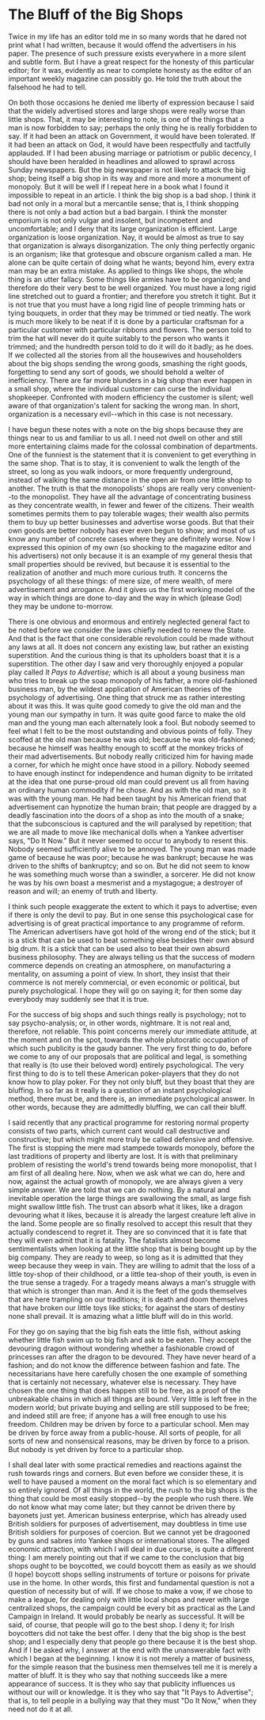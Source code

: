 # The Bluff of the Big Shops

Twice in my life has an editor told me in so many words that he dared not print what I had written, because it would offend the advertisers in his paper. The presence of such pressure exists everywhere in a more silent and subtle form. But I have a great respect for the honesty of this particular editor; for it was, evidently as near to complete honesty as the editor of an important weekly magazine can possibly go. He told the truth about the falsehood he had to tell.

On both those occasions he denied me liberty of expression because I said that the widely advertised stores and large shops were really worse than little shops. That, it may be interesting to note, is one of the things that a man is now forbidden to say; perhaps the only thing he is really forbidden to say. If it had been an attack on Government, it would have been tolerated. If it had been an attack on God, it would have been respectfully and tactfully applauded. If I had been abusing marriage or patriotism or public decency, I should have been heralded in headlines and allowed to sprawl across Sunday newspapers. But the big newspaper is not likely to attack the big shop; being itself a big shop in its way and more and more a monument of monopoly. But it will be well if I repeat here in a book what I found it impossible to repeat in an article. I think the big shop is a bad shop. I think it bad not only in a moral but a mercantile sense; that is, I think shopping there is not only a bad action but a bad bargain. I think the monster emporium is not only vulgar and insolent, but incompetent and uncomfortable; and I deny that its large organization is efficient. Large organization is loose organization. Nay, it would be almost as true to say that organization is always disorganization. The only thing perfectly organic is an organism; like that grotesque and obscure organism called a man. He alone can be quite certain of doing what he wants; beyond him, every extra man may be an extra mistake. As applied to things like shops, the whole thing is an utter fallacy. Some things like armies have to be organized; and therefore do their very best to be well organized. You must have a long rigid line stretched out to guard a frontier; and therefore you stretch it tight. But it is not true that you must have a long rigid line of people trimming hats or tying bouquets, in order that they may be trimmed or tied neatly. The work is much more likely to be neat if it is done by a particular craftsman for a particular customer with particular ribbons and flowers. The person told to trim the hat will never do it quite suitably to the person who wants it trimmed; and the hundredth person told to do it will do it badly; as he does. If we collected all the stories from all the housewives and householders about the big shops sending the wrong goods, smashing the right goods, forgetting to send any sort of goods, we should behold a welter of inefficiency. There are far more blunders in a big shop than ever happen in a small shop, where the individual customer can curse the individual shopkeeper. Confronted with modern efficiency the customer is silent; well aware of that organization's talent for sacking the wrong man. In short, organization is a necessary evil--which in this case is not necessary.

I have begun these notes with a note on the big shops because they are things near to us and familiar to us all. I need not dwell on other and still more entertaining claims made for the colossal combination of departments. One of the funniest is the statement that it is convenient to get everything in the same shop. That is to stay, it is convenient to walk the length of the street, so long as you walk indoors, or more frequently underground, instead of walking the same distance in the open air from one little shop to another. The truth is that the monopolists' shops are really very convenient--to the monopolist. They have all the advantage of concentrating business as they concentrate wealth, in fewer and fewer of the citizens. Their wealth sometimes permits them to pay tolerable wages; their wealth also permits them to buy up better businesses and advertise worse goods. But that their own goods are better nobody has ever even begun to show; and most of us know any number of concrete cases where they are definitely worse. Now I expressed this opinion of my own (so shocking to the magazine editor and his advertisers) not only because it is an example of my general thesis that small properties should be revived, but because it is essential to the realization of another and much more curious truth. It concerns the psychology of all these things: of mere size, of mere wealth, of mere advertisement and arrogance. And it gives us the first working model of the way in which things are done to-day and the way in which (please God) they may be undone to-morrow.

There is one obvious and enormous and entirely neglected general fact to be noted before we consider the laws chiefly needed to renew the State. And that is the fact that one considerable revolution could be made without any laws at all. It does not concern any existing law, but rather an existing superstition. And the curious thing is that its upholders boast that it is a superstition. The other day I saw and very thoroughly enjoyed a popular play called *It Pays to Advertise;* which is all about a young business man who tries to break up the soap monopoly of his father, a more old-fashioned business man, by the wildest application of American theories of the psychology of advertising. One thing that struck me as rather interesting about it was this. It was quite good comedy to give the old man and the young man our sympathy in turn. It was quite good farce to make the old man and the young man each alternately look a fool. But nobody seemed to feel what I felt to be the most outstanding and obvious points of folly. They scoffed at the old man because he was old; because he was old-fashioned; because he himself was healthy enough to scoff at the monkey tricks of their mad advertisements. But nobody really criticized him for having made a corner, for which he might once have stood in a pillory. Nobody seemed to have enough instinct for independence and human dignity to be irritated at the idea that one purse-proud old man could prevent us all from having an ordinary human commodity if he chose. And as with the old man, so it was with the young man. He had been taught by his American friend that advertisement can hypnotize the human brain; that people are dragged by a deadly fascination into the doors of a shop as into the mouth of a snake; that the subconscious is captured and the will paralysed by repetition; that we are all made to move like mechanical dolls when a Yankee advertiser says, "Do It Now." But it never seemed to occur to anybody to resent this. Nobody seemed sufficiently alive to be annoyed. The young man was made game of because he was poor; because he was bankrupt; because he was driven to the shifts of bankruptcy; and so on. But he did not seem to know he was something much worse than a swindler, a sorcerer. He did not know he was by his own boast a mesmerist and a mystagogue; a destroyer of reason and will; an enemy of truth and liberty.

I think such people exaggerate the extent to which it pays to advertise; even if there is only the devil to pay. But in one sense this psychological case for advertising is of great practical importance to any programme of reform. The American advertisers have got hold of the wrong end of the stick; but it is a stick that can be used to beat something else besides their own absurd big drum. It is a stick that can be used also to beat their own absurd business philosophy. They are always telling us that the success of modern commerce depends on creating an atmosphere, on manufacturing a mentality, on assuming a point of view. In short, they insist that their commerce is not merely commercial, or even economic or political, but purely psychological. I hope they will go on saying it; for then some day everybody may suddenly see that it is true.

For the success of big shops and such things really is psychology; not to say psycho-analysis; or, in other words, nightmare. It is not real and, therefore, not reliable. This point concerns merely our immediate attitude, at the moment and on the spot, towards the whole plutocratic occupation of which such publicity is the gaudy banner. The very first thing to do, before we come to any of our proposals that are political and legal, is something that really is (to use their beloved word) entirely psychological. The very first thing to do is to tell these American poker-players that they do not know how to play poker. For they not only bluff, but they boast that they are bluffing. In so far as it really is a question of an instant psychological method, there must be, and there is, an immediate psychological answer. In other words, because they are admittedly bluffing, we can call their bluff.

I said recently that any practical programme for restoring normal property consists of two parts, which current cant would call destructive and constructive; but which might more truly be called defensive and offensive. The first is stopping the mere mad stampede towards monopoly, before the last traditions of property and liberty are lost. It is with that preliminary problem of resisting the world's trend towards being more monopolist, that I am first of all dealing here. Now, when we ask what we can do, here and now, against the actual growth of monopoly, we are always given a very simple answer. We are told that we can do nothing. By a natural and inevitable operation the large things are swallowing the small, as large fish might swallow little fish. The trust can absorb what it likes, like a dragon devouring what it likes, because it is already the largest creature left alive in the land. Some people are so finally resolved to accept this result that they actually condescend to regret it. They are so convinced that it is fate that they will even admit that it is fatality. The fatalists almost become sentimentalists when looking at the little shop that is being bought up by the big company. They are ready to weep, so long as it is admitted that they weep because they weep in vain. They are willing to admit that the loss of a little toy-shop of their childhood, or a little tea-shop of their youth, is even in the true sense a tragedy. For a tragedy means always a man's struggle with that which is stronger than man. And it is the feet of the gods themselves that are here trampling on our traditions; it is death and doom themselves that have broken our little toys like sticks; for against the stars of destiny none shall prevail. It is amazing what a little bluff will do in this world.

For they go on saying that the big fish eats the little fish, without asking whether little fish swim up to big fish and ask to be eaten. They accept the devouring dragon without wondering whether a fashionable crowd of princesses ran after the dragon to be devoured. They have never heard of a fashion; and do not know the difference between fashion and fate. The necessitarians have here carefully chosen the one example of something that is certainly not necessary, whatever else is necessary. They have chosen the one thing that does happen still to be free, as a proof of the unbreakable chains in which all things are bound. Very little is left free in the modern world; but private buying and selling are still supposed to be free; and indeed still are free; if anyone has a will free enough to use his freedom. Children may be driven by force to a particular school. Men may be driven by force away from a public-house. All sorts of people, for all sorts of new and nonsensical reasons, may be driven by force to a prison. But nobody is yet driven by force to a particular shop.

I shall deal later with some practical remedies and reactions against the rush towards rings and corners. But even before we consider these, it is well to have paused a moment on the moral fact which is so elementary and so entirely ignored. Of all things in the world, the rush to the big shops is the thing that could be most easily stopped--by the people who rush there. We do not know what may come later; but they cannot be driven there by bayonets just yet. American business enterprise, which has already used British soldiers for purposes of advertisement, may doubtless in time use British soldiers for purposes of coercion. But we cannot yet be dragooned by guns and sabres into Yankee shops or international stores. The alleged economic attraction, with which I will deal in due course, is quite a different thing: I am merely pointing out that if we came to the conclusion that big shops ought to be boycotted, we could boycott them as easily as we should (I hope) boycott shops selling instruments of torture or poisons for private use in the home. In other words, this first and fundamental question is not a question of necessity but of will. If we chose to make a vow, if we chose to make a league, for dealing only with little local shops and never with large centralized shops, the campaign could be every bit as practical as the Land Campaign in Ireland. It would probably be nearly as successful. It will be said, of course, that people will go to the best shop. I deny it; for Irish boycotters did not take the best offer. I deny that the big shop is the best shop; and I especially deny that people go there because it is the best shop. And if I be asked why, I answer at the end with the unanswerable fact with which I began at the beginning. I know it is not merely a matter of business, for the simple reason that the business men themselves tell me it is merely a matter of bluff. It is they who say that nothing succeeds like a mere appearance of success. It is they who say that publicity influences us without our will or knowledge. It is they who say that "It Pays to Advertise"; that is, to tell people in a bullying way that they must "Do It Now," when they need not do it at all.

